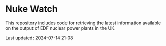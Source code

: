 # Nuke Watch

This repository includes code for retrieving the latest information available on the output of EDF nuclear power plants in the UK.

Last updated: 2024-07-14 21:08